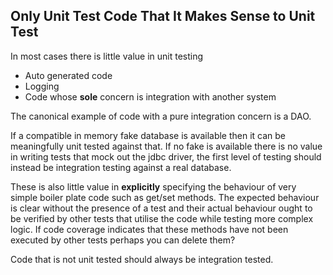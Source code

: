 ## Only Unit Test Code That It Makes Sense to Unit Test

In most cases there is little value in unit testing

* Auto generated code
* Logging
* Code whose **sole** concern is integration with another system

The canonical example of code with a pure integration concern is a DAO. 

If a compatible in memory fake database is available then it can be meaningfully unit tested against that. If no fake is available there is no value in writing tests that mock out the jdbc driver, the first level of testing should instead be integration testing against a real database.

These is also little value in **explicitly** specifying the behaviour of very simple boiler plate code such as get/set methods. The expected behaviour is clear without the presence of a test and their actual behaviour ought to be verified by other tests that utilise the code while testing more complex logic. If code coverage indicates that these methods have not been executed by other tests perhaps you can delete them?

Code that is not unit tested should always be integration tested.
